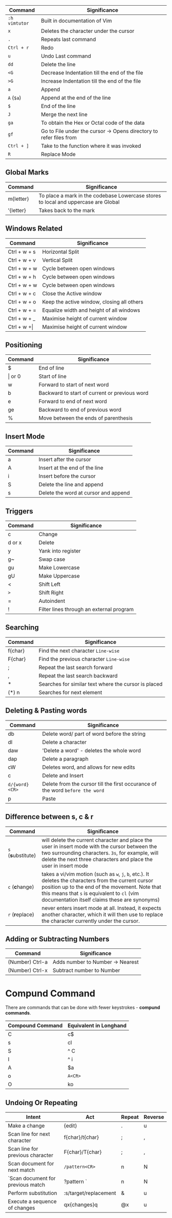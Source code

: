 
| Command | Significance |
| --- | --- |
| `:h vimtutor` | Built in documentation of Vim |
| `x` | Deletes the character under the cursor |
| `.` | Repeats last command |
| `Ctrl + r` | Redo |
| `u` | Undo Last command |
| `dd` | Delete the line |
| `<G` | Decrease Indentation till the end of the file |
| `>G` | Increase Indentation till the end of the file |
| `a` | Append |
| `A` (`$a`) | Append at the end of the line |
| `$` | End of the line |
| `J` | Merge the next line |
| `ga` | To obtain the Hex or Octal code of the data |
| `gf` | Go to File under the cursor -> Opens directory to refer files from |
| `Ctrl + ]` | Take to the function where it was invoked |
| `R` | Replace Mode |


## Global Marks

Command | Significance
---|---
m{letter} | To place a mark in the codebase Lowercase stores to local and uppercase are Global
'{letter} | Takes back to the mark 



## Windows Related

Command | Significance
---|---
Ctrl + w + s | Horizontal Split
Ctrl + w + v | Vertical Split
Ctrl + w + w | Cycle between open windows
Ctrl + w + h | Cycle between open windows
Ctrl + w + w | Cycle between open windows
Ctrl + w + c | Close the Active window
Ctrl + w + o | Keep the active window, closing all others
Ctrl + w + = | Equalize width and height of all windows
Ctrl + w + _ | Maximise height of current window
Ctrl + w +\|  | Maximise height of current window


## Positioning

Command | Significance
---|---
$ | End of line
\| or 0 | Start of line
w | Forward to start of next word
b | Backward to start of current or previous word
e | Forward to end of next word
ge | Backward to end of previous word
% | Move between the ends of parenthesis

## Insert Mode

Command | Significance
---|---
a | Insert after the cursor
A | Insert at the end of the line
i | Insert before the cursor
S | Delete the line and append
s | Delete the word at cursor and append

## Triggers

Command | Significance
---|---
c | Change
d or x | Delete
y | Yank into register
g~ | Swap case
gu | Make Lowercase
gU | Make Uppercase
< | Shift Left
`>` | Shift Right
= | Autoindent
! | Filter lines through an external program

## Searching 

Command | Significance
---|---
f{char} | Find the next character `Line-wise`
F{char} | Find the previous character `Line-wise`
; | Repeat the last search forward
, | Repeat the last search backward
* | Searches for similar text where the cursor is placed
(*) n | Searches for next element

## Deleting & Pasting words

Command | Significance
---|---
db | Delete word/ part of word before the string
dl | Delete a character
daw | 'Delete a word' - deletes the whole word
dap | Delete a paragraph
cW | Deletes word, and allows for new edits
c | Delete and Insert
`d/{word}<CR>`| Delete from the cursor till the first occurance of the word `before the word`
p | Paste  

## Difference between s, c & r

Command | Significance
---|---
`s` (**s**ubstitute) | will delete the current character and place the user in insert mode with the cursor between the two surrounding characters. `3s`, for example, will delete the next three characters and place the user in insert mode
`c` (**c**hange) | takes a vi/vim motion (such as `w`, `j`, `b`, etc.). It deletes the characters from the current cursor position up to the end of the movement. Note that this means that `s` is equivalent to `cl` (vim documentation itself claims these are synonyms)
`r` (**r**eplace) | never enters insert mode at all. Instead, it expects another character, which it will then use to replace the character currently under the cursor.

## Adding or Subtracting Numbers

Command | Significance
---|---
(Number) Ctrl-a | Adds number to Number -> Nearest
(Number) Ctrl-x | Subtract number to Number

# Compund Command
There are commands that can be done with fewer keystrokes - **compund commands**. 

Compound Command | Equivalent in Longhand
-----| -----
C | c$
s | cl
S | ^ C
I |  ^ i
A | $a
o | `A<CR>`
O | ko

## Undoing Or Repeating

Intent | Act | Repeat | Reverse
---|---|---|---
Make a change | {edit} | . | u
Scan line for next character | f{char}/t{char} | ; | ,
Scan line for previous character | F{char}/T{char} | ; | ,
Scan document for next match | `/pattern<CR>` | n | N
`Scan document for previous match |?pattern<CR> `| n | N
Perform substitution | :s/target/replacement | & | u
Execute a sequence of changes | qx{changes}q | @x | u

